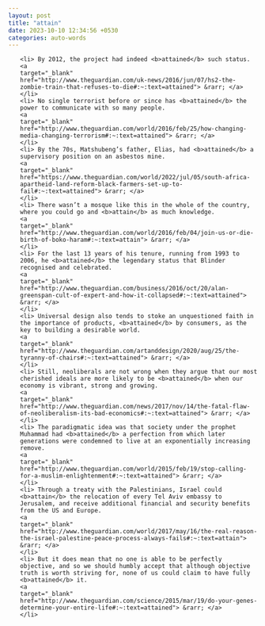 ```yaml
---
layout: post
title: "attain"
date: 2023-10-10 12:34:56 +0530
categories: auto-words
---
```

<ol>

    <li> By 2012, the project had indeed <b>attained</b> such status.
    <a 
    target="_blank" 
    href="http://www.theguardian.com/uk-news/2016/jun/07/hs2-the-zombie-train-that-refuses-to-die#:~:text=attained"> &rarr; </a>
    </li>
    <li> No single terrorist before or since has <b>attained</b> the power to communicate with so many people.
    <a 
    target="_blank" 
    href="http://www.theguardian.com/world/2016/feb/25/how-changing-media-changing-terrorism#:~:text=attained"> &rarr; </a>
    </li>
    <li> By the 70s, Matshubeng’s father, Elias, had <b>attained</b> a supervisory position on an asbestos mine.
    <a 
    target="_blank" 
    href="https://www.theguardian.com/world/2022/jul/05/south-africa-apartheid-land-reform-black-farmers-set-up-to-fail#:~:text=attained"> &rarr; </a>
    </li>
    <li> There wasn’t a mosque like this in the whole of the country, where you could go and <b>attain</b> as much knowledge.
    <a 
    target="_blank" 
    href="http://www.theguardian.com/world/2016/feb/04/join-us-or-die-birth-of-boko-haram#:~:text=attain"> &rarr; </a>
    </li>
    <li> For the last 13 years of his tenure, running from 1993 to 2006, he <b>attained</b> the legendary status that Blinder recognised and celebrated.
    <a 
    target="_blank" 
    href="http://www.theguardian.com/business/2016/oct/20/alan-greenspan-cult-of-expert-and-how-it-collapsed#:~:text=attained"> &rarr; </a>
    </li>
    <li> Universal design also tends to stoke an unquestioned faith in the importance of products, <b>attained</b> by consumers, as the key to building a desirable world.
    <a 
    target="_blank" 
    href="http://www.theguardian.com/artanddesign/2020/aug/25/the-tyranny-of-chairs#:~:text=attained"> &rarr; </a>
    </li>
    <li> Still, neoliberals are not wrong when they argue that our most cherished ideals are more likely to be <b>attained</b> when our economy is vibrant, strong and growing.
    <a 
    target="_blank" 
    href="http://www.theguardian.com/news/2017/nov/14/the-fatal-flaw-of-neoliberalism-its-bad-economics#:~:text=attained"> &rarr; </a>
    </li>
    <li> The paradigmatic idea was that society under the prophet Muhammad had <b>attained</b> a perfection from which later generations were condemned to live at an exponentially increasing remove.
    <a 
    target="_blank" 
    href="http://www.theguardian.com/world/2015/feb/19/stop-calling-for-a-muslim-enlightenment#:~:text=attained"> &rarr; </a>
    </li>
    <li> Through a treaty with the Palestinians, Israel could <b>attain</b> the relocation of every Tel Aviv embassy to Jerusalem, and receive additional financial and security benefits from the US and Europe.
    <a 
    target="_blank" 
    href="http://www.theguardian.com/world/2017/may/16/the-real-reason-the-israel-palestine-peace-process-always-fails#:~:text=attain"> &rarr; </a>
    </li>
    <li> But it does mean that no one is able to be perfectly objective, and so we should humbly accept that although objective truth is worth striving for, none of us could claim to have fully <b>attained</b> it.
    <a 
    target="_blank" 
    href="http://www.theguardian.com/science/2015/mar/19/do-your-genes-determine-your-entire-life#:~:text=attained"> &rarr; </a>
    </li>